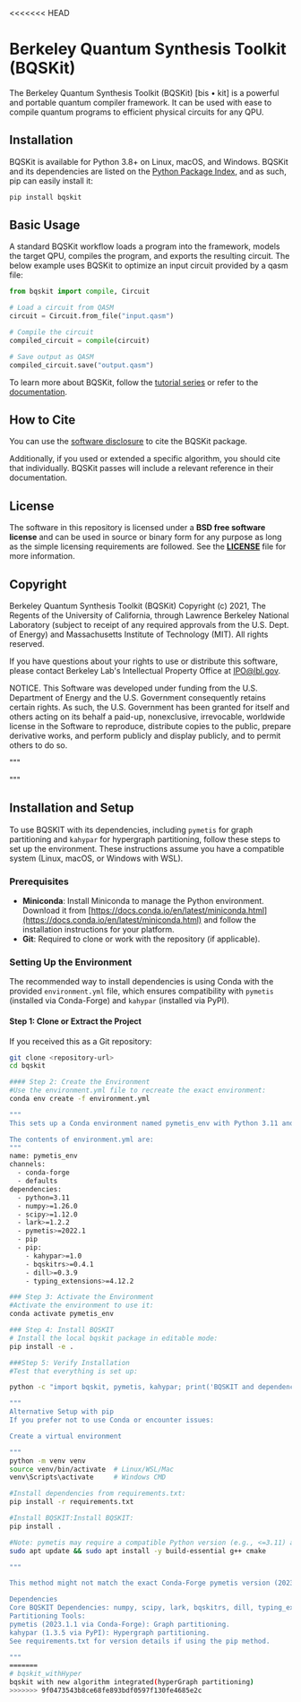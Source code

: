 <<<<<<< HEAD
# Berkeley Quantum Synthesis Toolkit (BQSKit)

The Berkeley Quantum Synthesis Toolkit (BQSKit) \[bis • kit\] is a powerful
and portable quantum compiler framework. It can be used with ease to compile
quantum programs to efficient physical circuits for any QPU.

## Installation

BQSKit is available for Python 3.8+ on Linux, macOS, and Windows. BQSKit
and its dependencies are listed on the [Python Package Index](https://pypi.org),
and as such, pip can easily install it:

```sh
pip install bqskit
```

## Basic Usage

A standard BQSKit workflow loads a program into the framework, models the
target QPU, compiles the program, and exports the resulting circuit. The
below example uses BQSKit to optimize an input circuit provided by a qasm
file:

```python
from bqskit import compile, Circuit

# Load a circuit from QASM
circuit = Circuit.from_file("input.qasm")

# Compile the circuit
compiled_circuit = compile(circuit)

# Save output as QASM
compiled_circuit.save("output.qasm")
```

To learn more about BQSKit, follow the
[tutorial series](https://github.com/BQSKit/bqskit-tutorial/) or refer to
the [documentation](https://bqskit.readthedocs.io/en/latest/).

## How to Cite

You can use the [software disclosure](https://www.osti.gov/biblio/1785933)
to cite the BQSKit package.

Additionally, if you used or extended a specific algorithm, you should cite
that individually. BQSKit passes will include a relevant reference in
their documentation.

## License

The software in this repository is licensed under a **BSD free software
license** and can be used in source or binary form for any purpose as long
as the simple licensing requirements are followed. See the
**[LICENSE](https://github.com/BQSKit/bqskit/blob/master/LICENSE)** file
for more information.

## Copyright

Berkeley Quantum Synthesis Toolkit (BQSKit) Copyright (c) 2021,
The Regents of the University of California, through Lawrence
Berkeley National Laboratory (subject to receipt of any required
approvals from the U.S. Dept. of Energy) and Massachusetts
Institute of Technology (MIT).  All rights reserved.

If you have questions about your rights to use or distribute this software,
please contact Berkeley Lab's Intellectual Property Office at IPO@lbl.gov.

NOTICE.  This Software was developed under funding from the U.S. Department
of Energy and the U.S. Government consequently retains certain rights.  As
such, the U.S. Government has been granted for itself and others acting on
its behalf a paid-up, nonexclusive, irrevocable, worldwide license in the
Software to reproduce, distribute copies to the public, prepare derivative
works, and perform publicly and display publicly, and to permit others to
do so.


"""


"""

## Installation and Setup

To use BQSKIT with its dependencies, including `pymetis` for graph partitioning and `kahypar` for hypergraph partitioning, follow these steps to set up the environment. These instructions assume you have a compatible system (Linux, macOS, or Windows with WSL).

### Prerequisites
- **Miniconda**: Install Miniconda to manage the Python environment. Download it from [https://docs.conda.io/en/latest/miniconda.html](https://docs.conda.io/en/latest/miniconda.html) and follow the installation instructions for your platform.
- **Git**: Required to clone or work with the repository (if applicable).

### Setting Up the Environment
The recommended way to install dependencies is using Conda with the provided `environment.yml` file, which ensures compatibility with `pymetis` (installed via Conda-Forge) and `kahypar` (installed via PyPI).

#### Step 1: Clone or Extract the Project
If you received this as a Git repository:
```bash
git clone <repository-url>
cd bqskit

#### Step 2: Create the Environment
#Use the environment.yml file to recreate the exact environment:
conda env create -f environment.yml

"""
This sets up a Conda environment named pymetis_env with Python 3.11 and all required packages.

The contents of environment.yml are:
"""
name: pymetis_env
channels:
  - conda-forge
  - defaults
dependencies:
  - python=3.11
  - numpy>=1.26.0
  - scipy>=1.12.0
  - lark>=1.2.2
  - pymetis>=2022.1
  - pip
  - pip:
    - kahypar>=1.0
    - bqskitrs>=0.4.1
    - dill>=0.3.9
    - typing_extensions>=4.12.2

### Step 3: Activate the Environment
#Activate the environment to use it:
conda activate pymetis_env

### Step 4: Install BQSKIT
# Install the local bqskit package in editable mode:
pip install -e .

###Step 5: Verify Installation
#Test that everything is set up:

python -c "import bqskit, pymetis, kahypar; print('BQSKIT and dependencies installed successfully')"

"""
Alternative Setup with pip
If you prefer not to use Conda or encounter issues:

Create a virtual environment

"""
python -m venv venv
source venv/bin/activate  # Linux/WSL/Mac
venv\Scripts\activate     # Windows CMD

#Install dependencies from requirements.txt:
pip install -r requirements.txt

#Install BQSKIT:Install BQSKIT:
pip install .

#Note: pymetis may require a compatible Python version (e.g., <=3.11) and a C++ compiler (e.g., g++). On Ubuntu, install build tools with:
sudo apt update && sudo apt install -y build-essential g++ cmake

"""

This method might not match the exact Conda-Forge pymetis version (2023.1.1) used in development.

Dependencies
Core BQSKIT Dependencies: numpy, scipy, lark, bqskitrs, dill, typing_extensions.
Partitioning Tools:
pymetis (2023.1.1 via Conda-Forge): Graph partitioning.
kahypar (1.3.5 via PyPI): Hypergraph partitioning.
See requirements.txt for version details if using the pip method.

"""
=======
# bqskit_withHyper
bqskit with new algorithm integrated(hyperGraph partitioning)
>>>>>>> 9f0473543b8ce68fe893bdf0597f130fe4685e2c
